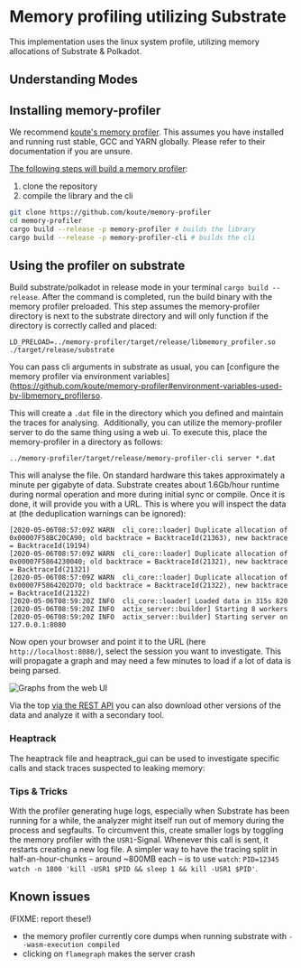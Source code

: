 # Memory profiling utilizing Substrate

This implementation uses the linux system profile, utilizing memory allocations of Substrate & Polkadot.

## Understanding Modes

## Installing memory-profiler

We recommend [koute's memory profiler](https://github.com/koute/memory-profiler).
This assumes you have installed and running rust stable, GCC and YARN globally. Please refer to their documentation if you are unsure. 

[The following steps will build a memory profiler](https://github.com/koute/memory-profiler#building):

1. clone the repository
2. compile the library and the cli

```bash
git clone https://github.com/koute/memory-profiler
cd memory-profiler
cargo build --release -p memory-profiler # builds the library
cargo build --release -p memory-profiler-cli # builds the cli

```

## Using the profiler on substrate

Build substrate/polkadot in release mode in your terminal `cargo build --release`. After the command is completed, run the build binary with the memory profiler preloaded. This step assumes the memory-profiler directory is next to the substrate directory and will only function if the directory is correctly called and placed:
```
LD_PRELOAD=../memory-profiler/target/release/libmemory_profiler.so ./target/release/substrate
```

You can pass cli arguments in substrate as usual, you can [configure the memory profiler via environment variables](https://github.com/koute/memory-profiler#environment-variables-used-by-libmemory_profilerso.

This will create a `.dat` file in the directory which you defined and maintain the traces for analysing. 
Additionally, you can utilize the memory-profiler server to do the same thing using a web ui. 
To execute this, place the memory-profiler in a directory as follows:

```
../memory-profiler/target/release/memory-profiler-cli server *.dat

```

This will analyse the file. On standard hardware this takes approximately a minute per gigabyte of data. Substrate creates about 1.6Gb/hour runtime during normal operation and more during initial sync or compile. Once it is done, it will provide you with a URL. This is where you will inspect the data at (the deduplication warnings can be ignored):

```
[2020-05-06T08:57:09Z WARN  cli_core::loader] Duplicate allocation of 0x00007F58BC20CA90; old backtrace = BacktraceId(21363), new backtrace = BacktraceId(19194)
[2020-05-06T08:57:09Z WARN  cli_core::loader] Duplicate allocation of 0x00007F5864230040; old backtrace = BacktraceId(21321), new backtrace = BacktraceId(21321)
[2020-05-06T08:57:09Z WARN  cli_core::loader] Duplicate allocation of 0x00007F5864202D70; old backtrace = BacktraceId(21322), new backtrace = BacktraceId(21322)
[2020-05-06T08:59:20Z INFO  cli_core::loader] Loaded data in 315s 820
[2020-05-06T08:59:20Z INFO  actix_server::builder] Starting 8 workers
[2020-05-06T08:59:20Z INFO  actix_server::builder] Starting server on 127.0.0.1:8080
```

Now open your browser and point it to the URL (here `http://localhost:8080/`), select the session you want to investigate. This will propagate a graph and may need a few minutes to load if a lot of data is being parsed.

![Graphs from the web UI](https://i.imgur.com/PzwjJdV.png)


Via the top [via the REST API](https://github.com/koute/memory-profiler#rest-api-exposed-by-memory-profiler-cli-server) you can also download other versions of the data and analyze it with a secondary tool.

### Heaptrack

The heaptrack file and heaptrack_gui can be used to investigate specific calls and stack traces suspected to leaking memory:

### Tips & Tricks

With the profiler generating huge logs, especially when Substrate has been running for a while, the analyzer might itself run out of memory during the process and segfaults. To circumvent this, create smaller logs by toggling the memory profiler with the `USR1`-Signal. Whenever this call is sent, it restarts creating a new log file. A simpler way to have the tracing split in half-an-hour-chunks – around ~800MB each – is to use `watch`: `PID=12345 watch -n 1800 'kill -USR1 $PID && sleep 1 && kill -USR1 $PID'`.

## Known issues

(FIXME: report these!)


- the memory profiler currently core dumps when running substrate with `--wasm-execution compiled`
- clicking on `flamegraph` makes the server crash

